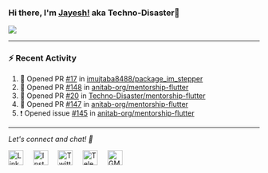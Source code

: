 ### Hi there, I'm [Jayesh!](https://technodisaster.wtf) aka Techno-Disaster👋

<a href="https://github.com/anuraghazra/github-readme-stats">
  <img align="center" src="https://github-readme-stats.vercel.app/api?username=Techno-Disaster&show_icons=true&include_all_commits=true&theme=default&count_private=true" />
</a>

---

### :zap: Recent Activity

<!--START_SECTION:activity-->
1. 💪 Opened PR [#17](https://github.com//imujtaba8488/package_im_stepper/pull/17) in [imujtaba8488/package_im_stepper](https://github.com//imujtaba8488/package_im_stepper)
2. 💪 Opened PR [#148](https://github.com//anitab-org/mentorship-flutter/pull/148) in [anitab-org/mentorship-flutter](https://github.com//anitab-org/mentorship-flutter)
3. 💪 Opened PR [#20](https://github.com//Techno-Disaster/mentorship-flutter/pull/20) in [Techno-Disaster/mentorship-flutter](https://github.com//Techno-Disaster/mentorship-flutter)
4. 💪 Opened PR [#147](https://github.com//anitab-org/mentorship-flutter/pull/147) in [anitab-org/mentorship-flutter](https://github.com//anitab-org/mentorship-flutter)
5. ❗️ Opened issue [#145](https://github.com//anitab-org/mentorship-flutter/issues/145) in [anitab-org/mentorship-flutter](https://github.com//anitab-org/mentorship-flutter)
<!--END_SECTION:activity-->






---

<i> Let's connect and chat! :incoming_envelope: </i>

<a href="https://www.linkedin.com/in/techno_disaster"><img src="https://cdn.jsdelivr.net/npm/simple-icons@v3/icons/linkedin.svg" width="30px" alt="LinkedIn"></a> &nbsp; &nbsp;
<a href="https://instagram.com/techno_disaster"><img src="https://cdn.jsdelivr.net/npm/simple-icons@v3/icons/instagram.svg" width="30px" alt="Instagram"></a> &nbsp; &nbsp;
<a href="https://twitter.com/techno_disaster"><img src="https://cdn.jsdelivr.net/npm/simple-icons@v3/icons/twitter.svg" width="30px" alt="Twitter"></a> &nbsp; &nbsp;
<a href="https://t.me/techno_disaster"><img src="https://cdn.jsdelivr.net/npm/simple-icons@v3/icons/telegram.svg" width="30px" alt="Telegram"></a> &nbsp; &nbsp;
<a href="mailto:nirvejayesh@gmail.com"><img src="https://cdn.jsdelivr.net/npm/simple-icons@v3/icons/gmail.svg" width="30px" alt="GMail"></a> &nbsp; &nbsp;
